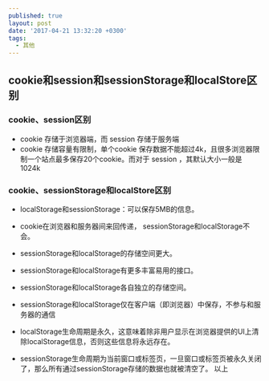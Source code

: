 ```yaml
---
published: true
layout: post
date: '2017-04-21 13:32:20 +0300'
tags:
  - 其他
---
```

## cookie和session和sessionStorage和localStore区别

### cookie、session区别

- cookie 存储于浏览器端，而 session 存储于服务端
- cookie 存储容量有限制，单个cookie 保存数据不能超过4k，且很多浏览器限制一个站点最多保存20个cookie。而对于 session ，其默认大小一般是1024k


### cookie、sessionStorage和localStore区别

- localStorage和sessionStorage：可以保存5MB的信息。
- cookie在浏览器和服务器间来回传递， sessionStorage和localStorage不会。
- sessionStorage和localStorage的存储空间更大。
- sessionStorage和localStorage有更多丰富易用的接口。
- sessionStorage和localStorage各自独立的存储空间。
- sessionStorage和localStorage仅在客户端（即浏览器）中保存，不参与和服务器的通信

- localStorage生命周期是永久，这意味着除非用户显示在浏览器提供的UI上清除localStorage信息，否则这些信息将永远存在。
- sessionStorage生命周期为当前窗口或标签页，一旦窗口或标签页被永久关闭了，那么所有通过sessionStorage存储的数据也就被清空了。
以上
